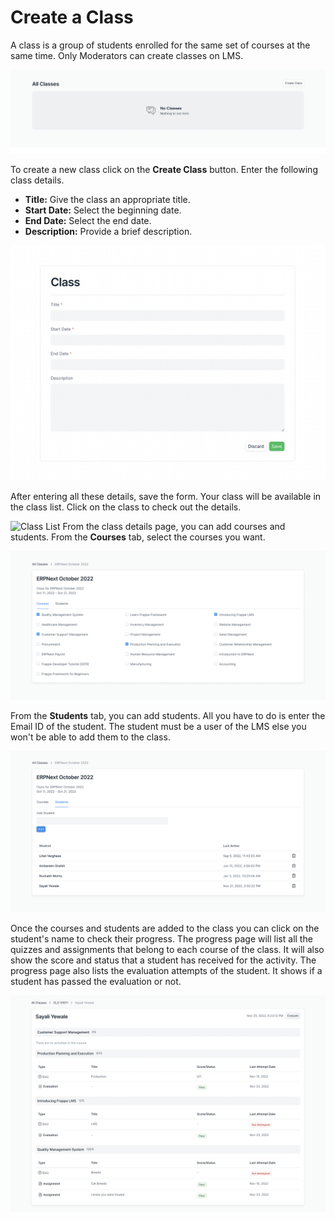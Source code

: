 # Create a Class

A class is a group of students enrolled for the same set of courses at the same time. Only Moderators can create classes on LMS.

![Class Empty State](../images/class-empty.png)

To create a new class click on the **Create Class** button. Enter the following class details.

- **Title:** Give the class an appropriate title.
- **Start Date:** Select the beginning date.
- **End Date:** Select the end date.
- **Description:** Provide a brief description.

![Class Empty State](../images/class-form.png)

After entering all these details, save the form. Your class will be available in the class list. Click on the class to check out the details.

![Class List](../images/`class-list`.png)
From the class details page, you can add courses and students. From the **Courses** tab, select the courses you want.

![Class Courses](../images/class-courses.png)

From the **Students** tab, you can add students. All you have to do is enter the Email ID of the student. The student must be a user of the LMS else you won't be able to add them to the class.

![Class Students](../images/class-students.png)

Once the courses and students are added to the class you can click on the student's name to check their progress. The progress page will list all the quizzes and assignments that belong to each course of the class. It will also show the score and status that a student has received for the activity. The progress page also lists the evaluation attempts of the student. It shows if a student has passed the evaluation or not.

![Student Progress](../images/student-progress.png)
